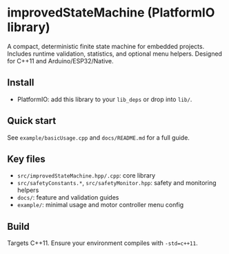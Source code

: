 # improvedStateMachine (PlatformIO library)

A compact, deterministic finite state machine for embedded projects. Includes runtime validation, statistics, and optional menu helpers. Designed for C++11 and Arduino/ESP32/Native.

## Install

- PlatformIO: add this library to your `lib_deps` or drop into `lib/`.

## Quick start

See `example/basicUsage.cpp` and `docs/README.md` for a full guide.

## Key files

- `src/improvedStateMachine.hpp/.cpp`: core library
- `src/safetyConstants.*`, `src/safetyMonitor.hpp`: safety and monitoring helpers
- `docs/`: feature and validation guides
- `example/`: minimal usage and motor controller menu config

## Build

Targets C++11. Ensure your environment compiles with `-std=c++11`.



